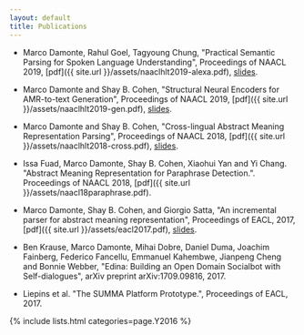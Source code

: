 ```yaml
---
layout: default
title: Publications
---
```


- Marco Damonte, Rahul Goel, Tagyoung Chung, "Practical Semantic Parsing for Spoken Language Understanding", Proceedings of NAACL 2019, [pdf]({{ site.url }}/assets/naaclhlt2019-alexa.pdf), [slides](/assets/naaclhtl2019-alexa_slides.pdf).

- Marco Damonte and Shay B. Cohen, "Structural Neural Encoders for AMR-to-text Generation", Proceedings of NAACL 2019, [pdf]({{ site.url }}/assets/naaclhlt2019-gen.pdf), [slides](/assets/naaclhlt2019-gen_slides.pdf).

- Marco Damonte and Shay B. Cohen, "Cross-lingual Abstract Meaning Representation Parsing", Proceedings of NAACL 2018, [pdf]({{ site.url }}/assets/naaclhlt2018-cross.pdf), [slides](/assets/naaclhlt2018-cross_slides.pdf).

- Issa Fuad, Marco Damonte, Shay B. Cohen, Xiaohui Yan and Yi Chang. "Abstract Meaning Representation for Paraphrase Detection.". Proceedings of NAACL 2018, [pdf]({{ site.url }}/assets/naacl18paraphrase.pdf).

- Marco Damonte, Shay B. Cohen, and Giorgio Satta, "An incremental parser for abstract meaning representation", Proceedings of EACL, 2017, [pdf]({{ site.url }}/assets/eacl2017.pdf), [slides](/assets/eacl2017_slides.pdf).

- Ben Krause, Marco Damonte, Mihai Dobre, Daniel Duma, Joachim Fainberg, Federico Fancellu, Emmanuel Kahembwe, Jianpeng Cheng and Bonnie Webber, "Edina: Building an Open Domain Socialbot with Self-dialogues", arXiv preprint arXiv:1709.09816, 2017.

- Liepins et al. "The SUMMA Platform Prototype.", Proceedings of EACL, 2017.

{% include lists.html categories=page.Y2016 %}

